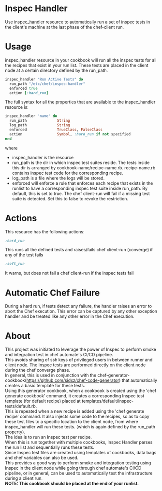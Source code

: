 # Inspec Handler
Use inspec_handler resource to automatically run a set of inspec tests in the client's machine at the last phase of the chef-client run.

# Usage
inspec_handler resource in your cookbook will run all the inspec tests for all the recipes that exist in your run list.
These tests are placed in the client node at a certain directory defined by the run_path.

```ruby
inspec_handler "Run Active Tests" do
  run_path "/etc/chef/inspec-handler"
  enforced true
  action [:hard_run]
```
The full syntax for all the properties that are available to the inspec_handler resource is:
```ruby
inspec_handler 'name' do
  run_path              String
  log_path              String
  enforced              TrueClass, FalseClass
  action                Symbol, :hard_run if not specified
end
```
where
* inspec_handler is the resource
* run_path is the dir in which inspec test suites reside. The tests inside this dir is arranged by cookbook-name/recipe-name.rb. recipe-name.rb contains inspec test code for the corresponding recipe.
* log_path is a file where the logs will be stored.
* enforced will enforce a rule that enforces each recipe that exists in the runlist to have a corresponding inspec test suite inside run_path. By default, this is set to true. The chef client-run will fail if a missing test suite is detected. Set this to false to revoke the restriction.

# Actions
This resource has the following actions:
```ruby
:hard_run
```
This runs all the defined tests and raises/fails chef client-run (converge) if any of the test fails
```ruby
:soft_run
```
It warns, but does not fail a chef client-run if the inspec tests fail

# Automatic Chef Failure
During a hard run, if tests detect any failure, the handler raises an error to abort the Chef execution. This error can be captured by any other exception handler and be treated like any other error in the Chef execution.

# About
This project was initiated to leverage the power of Inspec to perform smoke and integration test in chef automate's CI/CD pipeline.   
This avoids sharing of ssh keys of privileged users in between runner and client node. The Inspec tests are performed directly on the client node during the chef converge phase.  
In general, this is used in conjunction with the chef-generator-cookbook(https://github.com/sidxz/chef-code-generator) that automatically creates a basic template for these tests.   
Using this generator cookbook, when a cookbook is created using the 'chef generate cookbook' command, it creates a corresponding Inspec test template (for default recipe) placed at templates/default/inspec-tests/default.rb.  
This is repeated when a new recipe is added using the 'chef generate recipe' command.  It also injects some code to the recipes, so as to copy these test files to a specific location to the client node, from where inspec_handler will run these tests. (which is again defined by the run_path property).  
The idea is to run an Inspec test per recipe.  
When this is run together with multiple cookbooks, Inspec Handler parses the run list and sequentially runs these tests.  
Since Inspec test files are created using templates of cookbooks, data bags and chef variables can also be used.  
This provides a good way to perform smoke and integration testing using Inspec in the client node while going through chef automate's CI/CD pipeline, or in general, can be used to automatically test the infrastructure during a client run.  
__NOTE: This cookbook should be placed at the end of your runlist.__


